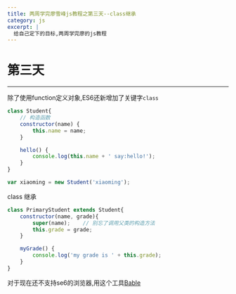 ```yaml
---
title: 两周学完廖雪峰js教程之第三天--class继承
category: js
excerpt: |
  给自己定下的目标,两周学完廖的js教程
---
```



# 第三天

------

除了使用function定义对象,ES6还新增加了关键字`class`

```js
class Student{
    // 构造函数
    constructor(name) {
        this.name = name;
    }

    hello() {
        console.log(this.name + ' say:hello!');
    }
}

var xiaoming = new Student('xiaoming');
```


class 继承

```js
class PrimaryStudent extends Student{
    constructor(name, grade){
        super(name);    // 别忘了调用父类的构造方法
        this.grade = grade;
    }

    myGrade() {
        console.log('my grade is ' + this.grade);
    }
}
```

对于现在还不支持se6的浏览器,用这个工具[Bable](https://babeljs.io/)
